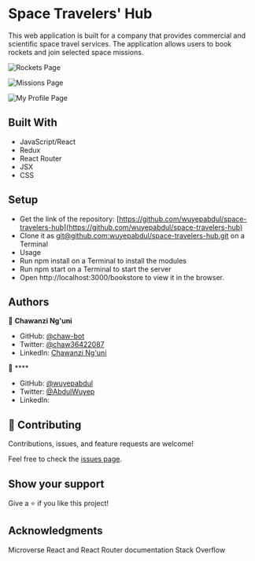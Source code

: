 # Space Travelers' Hub
This web application is built for a company that provides commercial and scientific space travel services. The application allows users to book rockets and join selected space missions.

![Rockets Page](./images/Screenshot1.png)

![Missions Page](./images/Screenshot2.png)

![My Profile Page](./images/Screenshot3.png)

## Built With
- JavaScript/React
- Redux
- React Router
- JSX
- CSS
  
## Setup
- Get the link of the repository: [https://github.com/wuyepabdul/space-travelers-hub](https://github.com/wuyepabdul/space-travelers-hub)
- Clone it as [git@github.com:wuyepabdul/space-travelers-hub.git](git@github.com:wuyepabdul/space-travelers-hub.git) on a Terminal
- Usage
- Run npm install on a Terminal to install the modules
- Run npm start on a Terminal to start the server
- Open http://localhost:3000/bookstore to view it in the browser.
  
## Authors

👤 **Chawanzi Ng'uni**

- GitHub: [@chaw-bot](https://github.com/chaw-bot)
- Twitter: [@chaw36422087](https://twitter.com/chaw36422087)
- LinkedIn: [Chawanzi Ng'uni](https://www.linkedin.com/in/chawanzi-ng-uni-449328212/)

👤 ****

- GitHub: [@wuyepabdul](https://github.com/wuyepabdul)
- Twitter: [@AbdulWuyep](https://twitter.com/AbdulWuyep)
- LinkedIn: []()

## 🤝 Contributing

Contributions, issues, and feature requests are welcome!

Feel free to check the [issues page](https://github.com/wuyepabdul/space-travelers-hub/issues).

## Show your support

Give a ⭐️ if you like this project!

## Acknowledgments
Microverse
React and React Router documentation
Stack Overflow